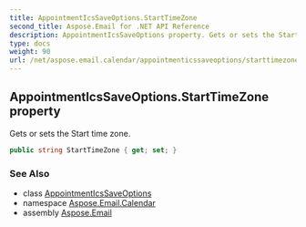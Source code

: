 ```yaml
---
title: AppointmentIcsSaveOptions.StartTimeZone
second_title: Aspose.Email for .NET API Reference
description: AppointmentIcsSaveOptions property. Gets or sets the Start time zone
type: docs
weight: 90
url: /net/aspose.email.calendar/appointmenticssaveoptions/starttimezone/
---
```

## AppointmentIcsSaveOptions.StartTimeZone property

Gets or sets the Start time zone.

```csharp
public string StartTimeZone { get; set; }
```

### See Also

* class [AppointmentIcsSaveOptions](../)
* namespace [Aspose.Email.Calendar](../../appointmenticssaveoptions/)
* assembly [Aspose.Email](../../../)


